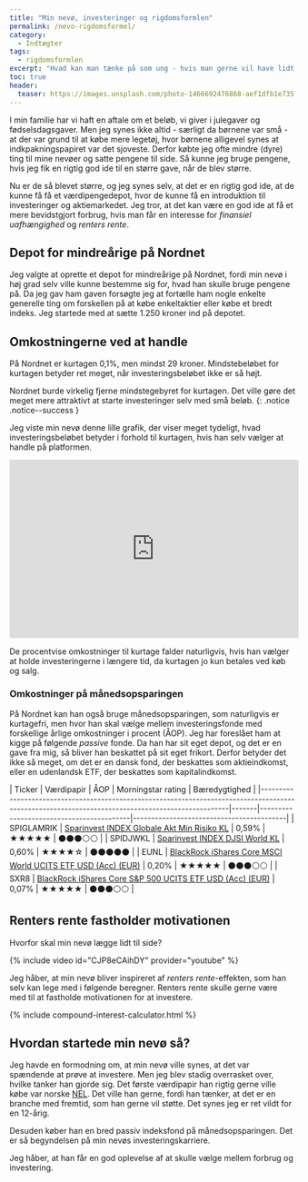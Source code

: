 ```yaml
---
title: "Min nevø, investeringer og rigdomsformlen"
permalink: /nevo-rigdomsformel/
category:
  - Indtægter
tags:
  - rigdomsformlen
excerpt: "Hvad kan man tænke på som ung - hvis man gerne vil have lidt styr på sin økonomi?"
toc: true
header:
  teaser: https://images.unsplash.com/photo-1466692476868-aef1dfb1e735?ixlib=rb-1.2.1&ixid=eyJhcHBfaWQiOjEyMDd9&auto=format&fit=crop&w=400&q=80
---
```


I min familie har vi haft en aftale om et beløb, vi giver i julegaver og fødselsdagsgaver. Men jeg synes ikke altid - særligt da børnene var små - at der var grund til at købe mere legetøj, hvor børnene alligevel synes at indkpakningspapiret var det sjoveste. Derfor købte jeg ofte mindre (dyre) ting til mine nevøer og satte pengene til side. Så kunne jeg bruge pengene, hvis jeg fik en rigtig god ide til en større gave, når de blev større.

Nu er de så blevet større, og jeg synes selv, at det er en rigtig god ide, at de kunne få få et værdipengedepot, hvor de kunne få en introduktion til investeringer og aktiemarkedet. Jeg tror, at det kan være en god ide at få et mere bevidstgjort forbrug, hvis man får en interesse for _finansiel uafhængighed_ og _renters rente_.

## Depot for mindreårige på Nordnet

Jeg valgte at oprette et depot for mindreårige på Nordnet, fordi min nevø i høj grad selv ville kunne bestemme sig for, hvad han skulle bruge pengene på. Da jeg gav ham gaven forsøgte jeg at fortælle ham nogle enkelte generelle ting om forskellen på at købe enkeltaktier eller købe et bredt indeks. Jeg startede med at sætte 1.250 kroner ind på depotet.

## Omkostningerne ved at handle

På Nordnet er kurtagen 0,1%, men mindst 29 kroner. Mindstebeløbet for kurtagen betyder ret meget, når investeringsbeløbet ikke er så højt.

Nordnet burde virkelig fjerne mindstegebyret for kurtagen. Det ville gøre det meget mere attraktivt at starte investeringer selv med små beløb.
{: .notice .notice--success }

Jeg viste min nevø denne lille grafik, der viser meget tydeligt, hvad investeringsbeløbet betyder i forhold til kurtagen, hvis han selv vælger at handle på platformen.

<iframe width="508.5" height="314.42341500000003" seamless frameborder="0" scrolling="no" src="https://docs.google.com/spreadsheets/d/e/2PACX-1vSqNxW6PB8BToTIoezW2a0z9zGm7qdMdFjxgr_fb5v_EExpObo_urCUCOqnEtQcegAJkMe96x8SSTDa/pubchart?oid=108961363&amp;format=image"></iframe>

De procentvise omkostninger til kurtage falder naturligvis, hvis han vælger at holde investeringerne i længere tid, da kurtagen jo kun betales ved køb og salg.

### Omkostninger på månedsopsparingen

På Nordnet kan han også bruge månedsopsparingen, som naturligvis er kurtagefri, men hvor han skal vælge mellem investeringsfonde med forskellige årlige omkostninger i procent (ÅOP). Jeg har foreslået ham at kigge på følgende _passive_ fonde. Da han har sit eget depot, og det er en gave fra mig, så bliver han beskattet på sit eget frikort. Derfor betyder det ikke så meget, om det er en dansk fond, der beskattes som aktieindkomst, eller en udenlandsk ETF, der beskattes som kapitalindkomst.

| Ticker     | Værdipapir                                                                                                                           | ÅOP   | Morningstar rating                       | Bæredygtighed                            |
|---------------------------------------------------------------------------------------------------------------------------------------------------|-------|------------------------------------------|------------------------------------------|
| SPIGLAMRIK | [Sparinvest INDEX Globale Akt Min Risiko KL](http://www.morningstar.dk/dk/funds/snapshot/snapshot.aspx?id=F00000073J)                | 0,59% | &#x2605;&#x2605;&#x2605;&#x2605;&#x2605; | &#x26AB;&#x26AB;&#x26AB;&#x26AA;&#x26AA; |
| SPIDJWKL   | [Sparinvest INDEX DJSI World KL](http://www.morningstar.dk/dk/funds/snapshot/snapshot.aspx?id=F0GBR04IDG)                            | 0,60% | &#x2605;&#x2605;&#x2605;&#x2605;&#x2606; | &#x26AB;&#x26AB;&#x26AB;&#x26AB;&#x26AB; |
| EUNL       | [BlackRock iShares Core MSCI World UCITS ETF USD (Acc) (EUR)](http://www.morningstar.dk/dk/etf/snapshot/snapshot.aspx?id=0P0000MEHZ) | 0,20% | &#x2605;&#x2605;&#x2605;&#x2605;&#x2605; | &#x26AB;&#x26AB;&#x26AB;&#x26AA;&#x26AA; |
| SXR8       | [BlackRock iShares Core S&P 500 UCITS ETF USD (Acc) (EUR)](http://www.morningstar.dk/dk/etf/snapshot/snapshot.aspx?id=0P0000OO21)    | 0,07% | &#x2605;&#x2605;&#x2605;&#x2605;&#x2605; | &#x26AB;&#x26AB;&#x26AB;&#x26AA;&#x26AA; |

## Renters rente fastholder motivationen

Hvorfor skal min nevø lægge lidt til side?

{% include video id="CJP8eCAihDY" provider="youtube" %}

Jeg håber, at min nevø bliver inspireret af _renters rente_-effekten, som han selv kan lege med i følgende beregner. Renters rente skulle gerne være med til at fastholde motivationen for at investere.

{% include compound-interest-calculator.html %}

## Hvordan startede min nevø så?

Jeg havde en formodning om, at min nevø ville synes, at det var spændende at prøve at investere. Men jeg blev stadig overrasket over, hvilke tanker han gjorde sig. Det første værdipapir han rigtig gerne ville købe var norske [NEL](https://nelhydrogen.com/). Det ville han gerne, fordi han tænker, at det er en branche med fremtid, som han gerne vil støtte. Det synes jeg er ret vildt for en 12-årig.

Desuden køber han en bred passiv indeksfond på månedsopsparingen. Det er så begyndelsen på min nevøs investeringskarriere.

Jeg håber, at han får en god oplevelse af at skulle vælge mellem forbrug og investering.

